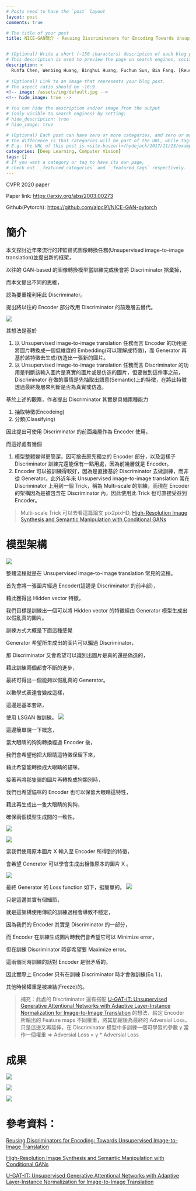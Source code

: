 ```yaml
---
# Posts need to have the `post` layout
layout: post
comments: true

# The title of your post
title: NICE-GAN簡介 - Reusing Discriminators for Encoding Towards Unsupervised Image-to-Image Translation


# (Optional) Write a short (~150 characters) description of each blog post.
# This description is used to preview the page on search engines, social media, etc.
description: >
  Runfa Chen, Wenbing Huang, Binghui Huang, Fuchun Sun, Bin Fang. [Reusing Discriminators for Encoding: Towards Unsupervised Image-to-Image Translation](https://arxiv.org/abs/2003.00273). In CVPR'20.
 
# (Optional) Link to an image that represents your blog post.
# The aspect ratio should be ~16:9.
<!-- image: /assets/img/default.jpg -->
<!-- hide_image: true -->

# You can hide the description and/or image from the output
# (only visible to search engines) by setting:
# hide_description: true
# hide_image: true

# (Optional) Each post can have zero or more categories, and zero or more tags.
# The difference is that categories will be part of the URL, while tags will not.
# E.g. the URL of this post is <site.baseurl>/hydejack/2017/11/23/example-content/
categories: [Deep Learning, Computer Vision]
tags: []
# If you want a category or tag to have its own page,
# check out `_featured_categories` and `_featured_tags` respectively.
---
```

CVPR 2020 paper

Paper link: https://arxiv.org/abs/2003.00273

Github(Pytorch): https://github.com/alpc91/NICE-GAN-pytorch

# 簡介
本文探討近年來流行的非監督式圖像轉換任務(Unsupervised image-to-image translation)並提出新的框架，

以往的 GAN-based 的圖像轉換模型當訓練完成後會將 Discriminator 捨棄掉，

而本文提出不同的思維，

認為要重複利用此 Discriminator。

提出將以往的 Encoder 部分改用 Discriminator 的前幾層去替代。

![](/assets/img/2020-03-17-Nice-GAN/fig1.png)

其想法是基於
1. 以 Unsupervised image-to-image translation 任務而言 Encoder 的功用是將圖片轉換成一個低維度的 Embedding(可以理解成特徵)，而 Generator 再基於該特徵去生成/仿造出一張新的圖片。
2. 以 Unsupervised image-to-image translation 任務而言 Discriminator 的功用是判斷該輸入圖片是真實的圖片或是仿造的圖片，但要做到這件事之前，Discriminator 在做的事情是先抽取出語意(Semantic)上的特徵，在將此特徵透過最終幾層來判斷是否為真實或仿造。

基於上述的觀察，作者提出 Discriminator 其實是具備兩種能力
1. 抽取特徵(Encodeing)
2. 分類(Classifying)

因此提出可使用 Discriminator 的前面幾層作為 Encoder 使用。

而這好處有幾個
1. 模型整體變得更簡潔，因可捨去原先獨立的 Encoder 部分，以及這樣子 Discriminator 訓練完還能保有一點用處，因為前幾層就是 Encoder。
2. Encoder 可以被訓練得較好，因為是直接基於 Discriminator 去做訓練，而非從 Generator。此外近年來 Unsupervised image-to-image translation 常在 Discriminator 上用到一個 Trick，稱為 Multi-scale 的訓練，而現在 Encoder 的架構因為是被包含在 Discriminator 內，因此使用此 Trick 也可直接受益到 Encoder。
> Multi-scale Trick 可以去看這篇論文 pix2pixHD, [High-Resolution Image Synthesis and Semantic Manipulation with Conditional GANs]

# 模型架構

![](/assets/img/2020-03-17-Nice-GAN/fig2.png)

整體流程就是在 Unsupervised image-to-image translation 常見的流程。

首先會將一張圖片經過 Encoder(這邊是 Discriminator 的前半部)，

藉此獲得出 Hidden vector 特徵，

我們目標是訓練出一個可以將 Hidden vector 的特徵經由 Generator 模型生成出以假亂真的圖片。

訓練方式大概是下面這種感覺

Generator 希望所生成出的圖片可以騙過 Discriminator，

那 Discriminator 又會希望可以識別出圖片是真的還是偽造的，

藉此訓練兩個都會不斷的進步，

最終可得出一個能夠以假亂真的 Generator。

以數學式表達會變成這樣，

這邊是基本套路，

使用 LSGAN 做訓練。
![](/assets/img/2020-03-17-Nice-GAN/eq1.png)

這邊簡單說一下概念，

當大眼睛的狗狗轉換經過 Encoder 後，

我們會希望他把大眼睛這特徵保留下來，

藉此希望能轉換成大眼睛的貓咪，

接著再將那隻貓的圖片再轉換成狗類別時，

我們也希望貓咪的 Encoder 也可以保留大眼睛這特性，

藉此再生成出一隻大眼睛的狗狗，

確保兩個模型生成間的一致性。

![](/assets/img/2020-03-17-Nice-GAN/eq2.png)


![](/assets/img/2020-03-17-Nice-GAN/latent.png)

當我們使用原本圖片 X 輸入至 Encoder 所得到的特徵，

會希望 Generator 可以學會生成出相像原本的圖片 X 。

![](/assets/img/2020-03-17-Nice-GAN/eq3.png)


最終 Generator 的 Loss function 如下，挺簡單的。
![](/assets/img/2020-03-17-Nice-GAN/g-loss.png)

只是這邊其實有個細節，

就是這架構使用傳統的訓練過程會導致不穩定，

因為我們的 Encoder 其實是 Discriminator 的一部分，

而 Encoder 在訓練生成圖片時我們會希望它可以 Minimize error，

但在訓練 Discriminator 時卻希望要 Maximize error。

這兩個同時訓練的話對 Encoder 是很矛盾的。

因此實際上 Encoder 只有在訓練 Discriminator 時才會做訓練(Eq 1.)，

其他時候權重是被凍結(Freeze)的。


> 補充：此處的 Discriminator 還有搭配 [U-GAT-IT: Unsupervised Generative Attentional Networks with Adaptive Layer-Instance Normalization for Image-to-Image Translation] 的想法，給定 Encoder 所輸出的 Feature maps 不同權重，將其加總後為最終的 Adversial Loss，只是這邊又再延伸，在 Discriminator 模型中多訓練一個可學習的參數 γ 當作一個權重 => Adversial Loss = γ * Adversial Loss

# 成果
![](/assets/img/2020-03-17-Nice-GAN/contrast.png)

![](/assets/img/2020-03-17-Nice-GAN/heatmap.png)

![](/assets/img/2020-03-17-Nice-GAN/fig4.png)

# 參考資料：

[Reusing Discriminators for Encoding: Towards Unsupervised Image-to-Image Translation]


[High-Resolution Image Synthesis and Semantic Manipulation with Conditional GANs]

[U-GAT-IT: Unsupervised Generative Attentional Networks with Adaptive Layer-Instance Normalization for Image-to-Image Translation]

[High-Resolution Image Synthesis and Semantic Manipulation with Conditional GANs]:https://arxiv.org/abs/1711.11585

[U-GAT-IT: Unsupervised Generative Attentional Networks with Adaptive Layer-Instance Normalization for Image-to-Image Translation]:https://arxiv.org/abs/1907.10830

[Reusing Discriminators for Encoding: Towards Unsupervised Image-to-Image Translation]:https://arxiv.org/abs/2003.00273
